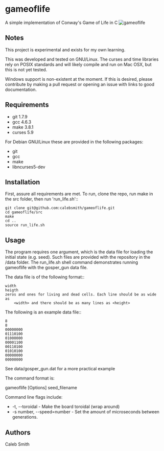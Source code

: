 gameoflife
==========

A simple implementation of Conway's Game of Life in C
![gameoflife](http://i.imgur.com/B0ElyTn.png)

Notes
-----

This project is experimental and exists for my own learning.

This was developed and tested on GNU/Linux. The curses and time libraries rely
on POSIX standards and will likely compile and run on Mac OSX, but this is not
yet tested.

Windows support is non-existent at the moment. If this is desired, please
contribute by making a pull request or opening an issue with links to good
documentation.


Requirements
------------

 * git 1.7.9
 * gcc 4.6.3
 * make 3.8.1
 * curses 5.9

For Debian GNU/Linux these are provided in the following packages:

 * git
 * gcc
 * make
 * libncurses5-dev


Installation
------------
First, assure all requirements are met.
To run, clone the repo, run make in the src folder, then run 'run_life.sh'::

    git clone git@github.com:calebsmith/gameoflife.git
    cd gameoflife/src
    make
    cd ..
    source run_life.sh


Usage
-----

The program requires one argument, which is the data file for loading the
initial state (e.g. seed). Such files are provided with the repository in
the /data folder. The run_life.sh shell command demonstrates running
gameoflife with the gosper_gun data file.

The data file is of the following format::

    width
    heigth
    zeros and ones for living and dead cells. Each line should be as wide as
        <width> and there should be as many lines as <height>

The following is an example data file::

    8
    8
    00000000
    01110100
    01000000
    00001100
    00110100
    01010100
    00000000
    00000000

See data/gosper_gun.dat for a more practical example

The command format is:

gameoflife [Options] seed_filename

Command line flags include:

* -t, --toroidal - Make the board toroidal (wrap around)
* -s number, --speed=number - Set the amount of microseconds between
    generations.


Authors
-------
Caleb Smith
